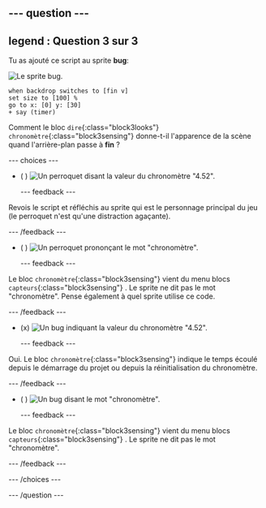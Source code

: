 --- question ---
---
legend : Question 3 sur 3
---

Tu as ajouté ce script au sprite **bug**:

![Le sprite bug.](images/bug-sprite.png)

```blocks3
when backdrop switches to [fin v]
set size to [100] % 
go to x: [0] y: [30] 
+ say (timer) 
```

Comment le bloc `dire`{:class="block3looks"} `chronomètre`{:class="block3sensing"} donne-t-il l'apparence de la scène quand l'arrière-plan passe à **fin** ?

--- choices ---

- ( ) ![Un perroquet disant la valeur du chronomètre "4.52".](images/quiz_parrot_number.png)

  --- feedback ---

Revois le script et réfléchis au sprite qui est le personnage principal du jeu (le perroquet n'est qu'une distraction agaçante).

  --- /feedback ---

- ( ) ![Un perroquet prononçant le mot "chronomètre".](images/quiz_parrot_timer.png)

  --- feedback ---

Le bloc `chronomètre`{:class="block3sensing"} vient du menu blocs `capteurs`{:class="block3sensing"} . Le sprite ne dit pas le mot "chronomètre". Pense également à quel sprite utilise ce code.

  --- /feedback ---

- (x) ![Un bug indiquant la valeur du chronomètre "4.52".](images/quiz_bug_number.png)

  --- feedback ---

Oui. Le bloc `chronomètre`{:class="block3sensing"} indique le temps écoulé depuis le démarrage du projet ou depuis la réinitialisation du chronomètre.

  --- /feedback ---

- ( ) ![Un bug disant le mot "chronomètre".](images/quiz_bug_timer.png)

  --- feedback ---

Le bloc `chronomètre`{:class="block3sensing"} vient du menu blocs `capteurs`{:class="block3sensing"} . Le sprite ne dit pas le mot "chronomètre".

  --- /feedback ---

--- /choices ---

--- /question ---





